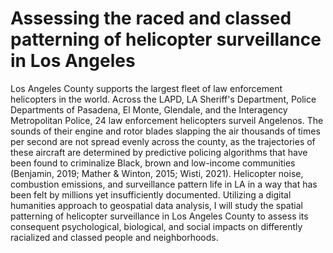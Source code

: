 # Assessing the raced and classed patterning of helicopter surveillance in Los Angeles



Los Angeles County supports the largest fleet of law enforcement helicopters in the world. Across the LAPD, LA Sheriff's Department, Police Departments of Pasadena, El Monte, Glendale, and the Interagency Metropolitan Police, 24 law enforcement helicopters surveil Angelenos. The sounds of their engine and rotor blades slapping the air thousands of times per second are not spread evenly across the county, as the trajectories of these aircraft are determined by predictive policing algorithms that have been found to criminalize Black, brown and low-income communities (Benjamin, 2019; Mather & Winton, 2015; Wisti, 2021). Helicopter noise, combustion emissions, and surveillance pattern life in LA in a way that has been felt by millions yet insufficiently documented. Utilizing a digital humanities approach to geospatial data analysis, I will study the spatial patterning of helicopter surveillance in Los Angeles County to assess its consequent psychological, biological, and social impacts on differently racialized and classed people and neighborhoods.

